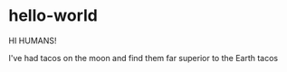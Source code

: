 # hello-world

HI HUMANS!

I've had tacos on the moon and find them far superior to the Earth tacos
